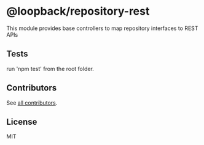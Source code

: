 # @loopback/repository-rest

This module provides base controllers to map repository interfaces to REST APIs

## Tests

run 'npm test' from the root folder.

## Contributors

See
[all contributors](https://github.com/strongloop/loopback-next/graphs/contributors).

## License

MIT
